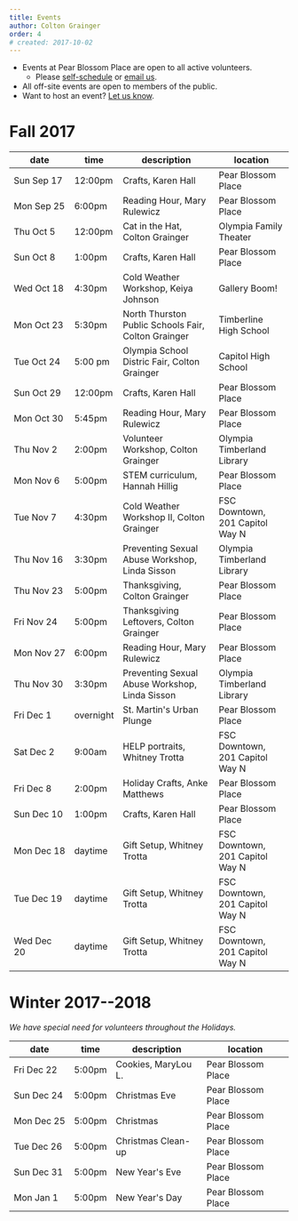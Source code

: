 ```yaml
---
title: Events 
author: Colton Grainger
order: 4 
# created: 2017-10-02 
---
```


- Events at Pear Blossom Place are open to all active volunteers.
	- Please [self-schedule](https://www.volgistics.com/ex/portal.dll/?from=189830) or [email us](mailto:coltong@fscss.org).
- All off-site events are open to members of the public.
- Want to host an event? [Let us know](mailto:coltong@fscss.org).

# Fall 2017

date | time | description | location 
--- | --- | --- | ---
<nobr> Sun Sep 17 </nobr> | 12:00pm  | Crafts, Karen Hall | Pear Blossom Place
<nobr> Mon Sep 25 </nobr> | 6:00pm 	| Reading Hour, Mary Rulewicz | Pear Blossom Place
Thu Oct 5  | 12:00pm  | Cat in the Hat, Colton Grainger | Olympia Family Theater
Sun Oct 8  | 1:00pm 	| Crafts, Karen Hall | Pear Blossom Place
Wed Oct 18 | 4:30pm | Cold Weather Workshop, Keiya Johnson | Gallery Boom! 
Mon Oct 23 | 5:30pm | North Thurston Public Schools Fair, Colton Grainger | Timberline High School
Tue Oct 24 | 5:00 pm | Olympia School Distric Fair, Colton Grainger | Capitol High School
Sun Oct 29 | 12:00pm | Crafts, Karen Hall | Pear Blossom Place
Mon Oct 30 | 5:45pm | Reading Hour, Mary Rulewicz | Pear Blossom Place
Thu Nov 2 | 2:00pm| Volunteer Workshop, Colton Grainger | Olympia Timberland Library
Mon Nov 6 | 5:00pm | STEM curriculum, Hannah Hillig | Pear Blossom Place
Tue Nov 7 | 4:30pm | Cold Weather Workshop II, Colton Grainger | FSC Downtown, 201 Capitol Way N
Thu Nov 16 | 3:30pm | Preventing Sexual Abuse Workshop, Linda Sisson | Olympia Timberland Library
Thu Nov 23 | 5:00pm | Thanksgiving, Colton Grainger | Pear Blossom Place
Fri Nov 24 | 5:00pm | Thanksgiving Leftovers, Colton Grainger | Pear Blossom Place
<nobr> Mon Nov 27 </nobr>	 | 6:00pm | Reading Hour, Mary Rulewicz | Pear Blossom Place
Thu Nov 30 | 3:30pm | Preventing Sexual Abuse Workshop, Linda Sisson | Olympia Timberland Library
Fri Dec 1 | overnight | St. Martin's Urban Plunge | Pear Blossom Place
Sat Dec 2 | 9:00am | HELP portraits, Whitney Trotta | FSC Downtown, 201 Capitol Way N
Fri Dec 8 | 2:00pm | Holiday Crafts, Anke Matthews | Pear Blossom Place
Sun Dec 10 | 1:00pm | Crafts, Karen Hall | Pear Blossom Place
Mon Dec 18 | daytime | Gift Setup, Whitney Trotta | FSC Downtown, 201 Capitol Way N
Tue Dec 19 | daytime | Gift Setup, Whitney Trotta | FSC Downtown, 201 Capitol Way N
Wed Dec 20 | daytime | Gift Setup, Whitney Trotta | FSC Downtown, 201 Capitol Way N

# Winter 2017--2018

*We have special need for volunteers throughout the Holidays.*

 date | time | description | location 
--- | --- | --- | ---
Fri Dec 22 | 5:00pm | Cookies, MaryLou L. | Pear Blossom Place
Sun Dec 24 | 5:00pm | Christmas Eve | Pear Blossom Place
<nobr>Mon Dec 25 </nobr> | 5:00pm | Christmas | Pear Blossom Place
Tue Dec 26 | 5:00pm | Christmas Clean-up | Pear Blossom Place
Sun Dec 31 | 5:00pm | New Year's Eve | Pear Blossom Place
Mon Jan 1  | 5:00pm | New Year's Day | Pear Blossom Place


